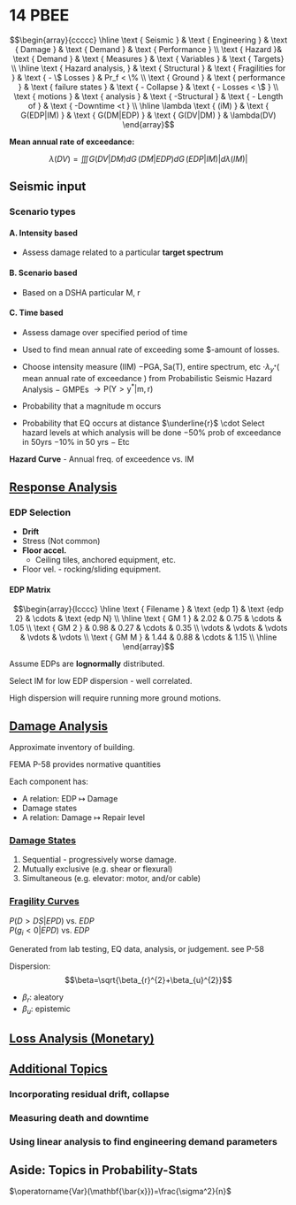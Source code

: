 # 14 PBEE

$$\begin{array}{ccccc}
\hline \text { Seismic  } & \text { Engineering } & \text { Damage } & \text { Demand } & \text { Performance } \\
\text { Hazard  }& \text { Demand } & \text { Measures } & \text { Variables } & \text { Targets} \\
\hline
\text { Hazard analysis, } & \text { Structural } & \text { Fragilities for } & \text { - \$ Losses } & Pr_f < \%  \\
\text { Ground } & \text { performance } & \text { failure states } & \text { - Collapse } & \text { - Losses < \$ } \\
\text { motions } & \text { analysis } & \text { -Structural } & \text { - Length of } & \text { -Downtime <t } \\
\hline \lambda \text { (iM) } & \text { G(EDP|IM) } & \text { G(DM|EDP) } & \text { G(DV|DM) }  & \lambda(DV)
\end{array}$$

**Mean annual rate of exceedance:**

$$\lambda(D V)=\iiint G(D V | D M) d G \,(D M | E D P) d G \,(E D P | I M)|d \lambda(I M)|$$

## Seismic input

### Scenario types

<!-- 4/02/20 21:00 -->

#### A. Intensity based

- Assess damage related to a particular **target spectrum**

#### B. Scenario based

- Based on a DSHA particular M, r

#### C. Time based

- Assess damage over specified period of time
- Used to find mean annual rate of exceeding some $-amount of losses.

- Choose intensity measure (IIM) $-\mathrm{PGA}, \mathrm{Sa}(\mathrm{T}),$ entire spectrum, etc
$\cdot \lambda_{y^{*}}(\text { mean annual rate of exceedance })$ from Probabilistic Seismic Hazard Analysis $-$ GMPEs $\rightarrow \mathrm{P}\left(\mathrm{Y}>\mathrm{y}^{*} | \mathrm{m}, \mathrm{r}\right)$
- Probability that a magnitude m occurs
- Probability that EQ occurs at distance $\underline{r}$
\cdot Select hazard levels at which analysis will be done
$-50 \%$ prob of exceedance in $50 \mathrm{yrs}$ $-10 \%$ in 50 yrs $-$ Etc

**Hazard Curve** - Annual freq. of exceedence vs. IM

## [Response Analysis](43:18)

### EDP Selection

- **Drift**
- Stress (Not common)
- **Floor accel.**
  - Ceiling tiles, anchored equipment, etc.
- Floor vel. - rocking/sliding equipment.

#### EDP Matrix

$$\begin{array}{lcccc}
\hline \text { Filename } & \text {edp 1} & \text {edp 2} & \cdots & \text {edp N} \\
\hline \text { GM 1 } & 2.02 & 0.75 & \cdots & 1.05 \\
\text { GM 2 } & 0.98 & 0.27 & \cdots & 0.35 \\
\vdots & \vdots & \vdots & \vdots & \vdots \\
\text { GM M } & 1.44 & 0.88 & \cdots & 1.15 \\
\hline
\end{array}$$

Assume EDPs are **lognormally** distributed.
<!-- Location in video lecture: GMT20200402 - 00:49:07 -->

Select IM for low EDP dispersion - well correlated.

High dispersion will require running more ground motions.
<!-- Location in video lecture: GMT20200402 - 00:50:20 -->

## [Damage Analysis](GMT20200402-52:55)

Approximate inventory of building.

FEMA P-58 provides normative quantities

Each component has:

- A relation: EDP $\mapsto$ Damage
- Damage states
- A relation: Damage $\mapsto$ Repair level

### [Damage States](GMT20200402-1:05:00)

<!-- 1:07:50 -->
1. Sequential - progressively worse damage.
2. Mutually exclusive (e.g. shear or flexural)
3. Simultaneous (e.g. elevator: motor, and/or cable)

### [Fragility Curves](GMT20200402-1:07:50)

$P(D>DS | EPD)$ vs. $EDP$\
$P(g_i<0 | EPD)$ vs. $EDP$

Generated from lab testing, EQ data, analysis, or judgement. see P-58

Dispersion:
$$\beta=\sqrt{\beta_{r}^{2}+\beta_{u}^{2}}$$

- $\beta_r$: aleatory
- $\beta_u$: epistemic

## [Loss Analysis (Monetary)]()


## [Additional Topics](GMT20200414-10:02)

### Incorporating residual drift, collapse

### Measuring death and downtime

### Using linear analysis to find engineering demand parameters

## Aside: Topics in Probability-Stats

$\operatorname{Var}(\mathbf{\bar{x}})=\frac{\sigma^2}{n}$